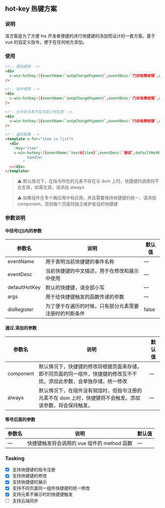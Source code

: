 ## hot-key 热键方案

### 说明

该方案是为了方便 his 开发者便捷的进行快捷键的添加而设计的一套方案。基于 vue 的自定义指令，便于在任何地方添加。

### 使用

```html
<!-- 基础使用 -->
<div
  v-win-hotkey:[{eventName:`outpChargePayment`,eventDesc:`门诊收费收银`,defaultHotKey:`ctrl+z`}]="handleCashier"
/>

<!-- 组件使用 -->
<div
  v-win-hotkey:[{eventName:`outpChargePayment`,eventDesc:`门诊收费收银`,defaultHotKey:`ctrl+z`}].component="handleCashier"
/>

<!-- 允许在元素不在页面上时生效 -->
<div
  v-win-hotkey:[{eventName:`outpChargePayment`,eventDesc:`门诊收费收银`,defaultHotKey:`ctrl+z`}].always="handleCashier"
/>

<!-- 遍历配置 -->
<template v-for="item in list">
  <div
    :key="item"
    v-win-hotkey:[{eventName:`test${item}`,eventDesc:`测试`,defaultHotKey:`ctrl+${item}`,args:{data:item}}]="
          handler
        "
  ></div>
</template>
```

> :warning: 默认情况下，在指令所在的元素不存在与 dom 上时，快捷键的调用将不会生效，如需生效，请添加 always

> :warning: 如果组件在多个微应用中有应用，并且需要保持快捷键的统一，请添加 component。否则每个页面将独立维护各自的快捷键

### 参数说明

#### 中括号([])内的参数

| 参数名        | 说明                                                   | 默认值 |
| ------------- | ------------------------------------------------------ | ------ |
| eventName     | 用于表明当前快捷键的事件名称                           | —      |
| eventDesc     | 当前快捷键的中文描述，用于在修改和展示中使用           | —      |
| defaultHotKey | 默认的快捷键，请全部小写                               | —      |
| args          | 用于给快捷键触发的函数传递的参数                       | —      |
| disRegister   | 为了便于在遍历的时候，只有部分元素需要注册时的判断条件 | false  |

#### 通过.添加的参数

| 参数名    | 说明                                                                                                                   | 默认值 |
| --------- | ---------------------------------------------------------------------------------------------------------------------- | ------ |
| component | 默认情况下，快捷键的修改将根据页面来存储，即不同页面的同一组件，快捷键的修改互不干扰。添加此参数，会单独存储，统一修改 | —      |
| always    | 默认情况下，在组件没有销毁时，但指令注册的元素不在 dom 上时，快捷键将不会触发。添加该参数，将会保持触发。              | —      |

#### 等号后面的参数

| 参数名 | 说明                                        | 默认值 |
| ------ | ------------------------------------------- | ------ |
| —      | 快捷键触发将会调用的 vue 组件的 method 函数 | —      |

### Tasking

- [x] 支持快捷键的指令注册
- [x] 支持快键键的修改
- [x] 支持快捷键的展示
- [x] 支持不同页面同一组件快捷键的统一修改
- [x] 支持元素不展示时的快捷键触发
- [ ] 支持云端同步
